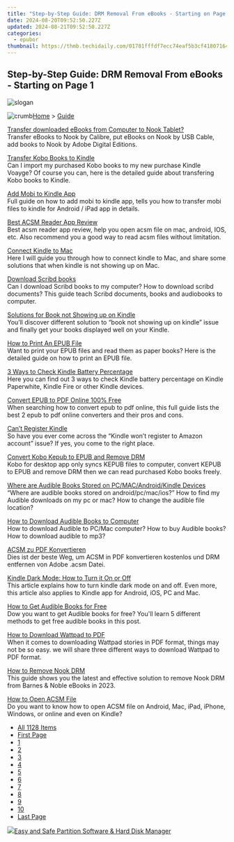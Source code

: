 ```yaml
---
title: "Step-by-Step Guide: DRM Removal From eBooks - Starting on Page 1"
date: 2024-08-20T09:52:50.227Z
updated: 2024-08-21T09:52:50.227Z
categories:
  - epubor
thumbnail: https://thmb.techidaily.com/01781fffdf7ecc74eaf5b3cf4180716493ded8344db51bb91021cea7376b2f5b.jpg
---
```


## Step-by-Step Guide: DRM Removal From eBooks - Starting on Page 1

![slogan](http://www.epubor.com/images/guide-banner-word.png)

![crumb](http://www.epubor.com/images/ol_home.png)[Home](https://tools.techidaily.com/epubor/products/) \> [Guide](https://tools.techidaily.com/epubor/products/)

[Transfer downloaded eBooks from Computer to Nook Tablet?](https://tools.techidaily.com/epubor/transfer/)  
 Transfer eBooks to Nook by Calibre, put eBooks on Nook by USB Cable, add books to Nook by Adobe Digital Editions.

[Transfer Kobo Books to Kindle](https://tools.techidaily.com/epubor/transfer/)  
 Can I import my purchased Kobo books to my new purchase Kindle Voayge? Of course you can, here is the detailed guide about transfering Kobo books to Kindle.

[Add Mobi to Kindle App](https://tools.techidaily.com/epubor/products/)  
 Full guide on how to add mobi to kindle app, tells you how to transfer mobi files to kindle for Android / iPad app in details.

[Best ACSM Reader App Review](https://tools.techidaily.com/epubor/reader/)  
 Best acsm reader app review, help you open acsm file on mac, android, IOS, etc. Also recommend you a good way to read acsm files without limitation.

[Connect Kindle to Mac](https://tools.techidaily.com/epubor/products/)  
 Here I will guide you through how to connect kindle to Mac, and share some solutions that when kindle is not showing up on Mac.

[Download Scribd books](https://tools.techidaily.com/epubor/products/)  
 Can I download Scribd books to my computer? How to download scribd documents? This guide teach Scribd documents, books and audiobooks to computer.

[Solutions for Book not Showing up on Kindle](https://tools.techidaily.com/epubor/products/)  
 You’ll discover different solution to “book not showing up on kindle” issue and finally get your books displayed well on your Kindle.

[How to Print An EPUB File](https://tools.techidaily.com/epubor/products/)  
 Want to print your EPUB files and read them as paper books? Here is the detailed guide on how to print an EPUB file.

[3 Ways to Check Kindle Battery Percentage](https://tools.techidaily.com/epubor/products/)  
 Here you can find out 3 ways to check Kindle battery percentage on Kindle Paperwhite, Kindle Fire or other Kindle devices.

[Convert EPUB to PDF Online 100% Free](https://tools.techidaily.com/epubor/products/)  
 When searching how to convert epub to pdf online, this full guide lists the best 2 epub to pdf online converters and their pros and cons.

[Can’t Register Kindle](https://tools.techidaily.com/epubor/products/)  
 So have you ever come across the “Kindle won’t register to Amazon account” issue? If yes, you come to the right place. 

[Convert Kobo Kepub to EPUB and Remove DRM](https://tools.techidaily.com/epubor/products/)  
 Kobo for desktop app only syncs KEPUB files to computer, convert KEPUB to EPUB and remove DRM then we can read purchased Kobo books freely.

[Where are Audible Books Stored on PC/MAC/Android/Kindle Devices](https://tools.techidaily.com/epubor/products/)  
 “Where are audible books stored on android/pc/mac/ios?” How to find my Audible downloads on my pc or mac? How to change the audible file location?

[How to Download Audible Books to Computer](https://tools.techidaily.com/epubor/products/)  
 How to download Audible to PC/Mac computer? How to buy Audible books? How to download audible to mp3?

[ACSM zu PDF Konvertieren](https://tools.techidaily.com/epubor/products/)  
 Dies ist der beste Weg, um ACSM in PDF konvertieren kostenlos und DRM entfernen von Adobe .acsm Datei.

[Kindle Dark Mode: How to Turn it On or Off](https://tools.techidaily.com/epubor/products/)  
 This article explains how to turn kindle dark mode on and off. Even more, this article also applies to Kindle app for Android, iOS, PC and Mac.

[How to Get Audible Books for Free](https://tools.techidaily.com/epubor/products/)  
 Dow you want to get Audible books for free? You'll learn 5 different methods to get free audible books in this post.

[How to Download Wattpad to PDF](https://tools.techidaily.com/epubor/products/)  
 When it comes to downloading Wattpad stories in PDF format, things may not be so easy. we will share three different ways to download Wattpad to PDF format. 

[How to Remove Nook DRM](https://tools.techidaily.com/epubor/products/)  
 This guide shows you the latest and effective solution to remove Nook DRM from Barnes & Noble eBooks in 2023.

[How to Open ACSM File](https://tools.techidaily.com/epubor/products/)  
 Do you want to know how to open ACSM file on Android, Mac, iPad, iPhone, Windows, or online and even on Kindle?

* [All 1128 Items](https://tools.techidaily.com/epubor/products/)
* [First Page](https://tools.techidaily.com/epubor/products/)
* [1](https://tools.techidaily.com/epubor/products/)
* [2](https://tools.techidaily.com/epubor/products/)
* [3](https://tools.techidaily.com/epubor/products/)
* [4](https://tools.techidaily.com/epubor/products/)
* [5](https://tools.techidaily.com/epubor/products/)
* [6](https://tools.techidaily.com/epubor/products/)
* [7](https://tools.techidaily.com/epubor/products/)
* [8](https://tools.techidaily.com/epubor/products/)
* [9](https://tools.techidaily.com/epubor/products/)
* [10](https://tools.techidaily.com/epubor/products/)
* [Last Page](https://tools.techidaily.com/epubor/products/)

<ins class="adsbygoogle"
     style="display:block"
     data-ad-format="autorelaxed"
     data-ad-client="ca-pub-7571918770474297"
     data-ad-slot="1223367746"></ins>



<ins class="adsbygoogle"
     style="display:block"
     data-ad-client="ca-pub-7571918770474297"
     data-ad-slot="8358498916"
     data-ad-format="auto"
     data-full-width-responsive="true"></ins>



<!-- affiliate ads begin -->
<a href="https://secure.2checkout.com/order/checkout.php?PRODS=22741618&QTY=1&AFFILIATE=108875&CART=1"><img src="https://www.diskpart.com/resource/images/index/dp-index-img-banner-people@2x.png" border="0">Easy and Safe Partition Software & Hard Disk Manager</a>
<!-- affiliate ads end -->
